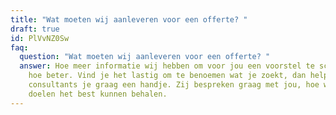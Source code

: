 ```yaml
---
title: "Wat moeten wij aanleveren voor een offerte? "
draft: true
id: PlVvNZ0Sw
faq:
  question: "Wat moeten wij aanleveren voor een offerte? "
  answer: Hoe meer informatie wij hebben om voor jou een voorstel te schrijven,
    hoe beter. Vind je het lastig om te benoemen wat je zoekt, dan helpen onze
    consultants je graag een handje. Zij bespreken graag met jou, hoe we jouw
    doelen het best kunnen behalen.
---
```

